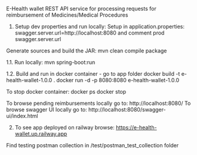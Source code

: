 E-Health wallet
REST API service for processing requests for reimbursement
of Medicines/Medical Procedures

1. Setup dev properties and run locally:
Setup in application.properties:
swagger.server.url=http://localhost:8080
and comment prod swagger.server.url

Generate sources and build the JAR:
mvn clean compile package

1.1. Run locally:
mvn spring-boot:run

1.2. Build and run in docker container - go to app folder
docker build -t e-health-wallet-1.0.0 .
docker run -d -p 8080:8080 e-health-wallet-1.0.0

To stop docker container:
docker ps
docker stop <CONTAINER ID>

To browse pending reimbursements locally go to:
http://localhost:8080/
To browse swagger UI locally go to:
http://localhost:8080/swagger-ui/index.html



2. To see app deployed on railway browse:
https://e-health-wallet.up.railway.app

Find testing postman collection in /test/postman_test_collection folder
